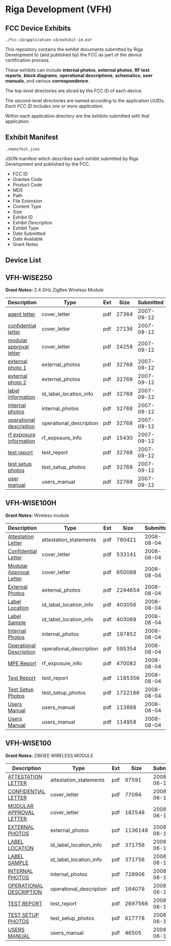 # Riga Development (VFH)
## FCC Device Exhibits

```
./fcc-id/application-id/exhibit-id.ext
```

This repository contains the exhibit documents submitted by Riga Development to (and published by) the FCC as part of the device certification process.

These exhibits can include **internal photos**, **external photos**, **RF test reports**, **block diagrams**, **operational descriptions**, **schematics**, **user manuals**, and various **correspondence**.

The top-level directories are sliced by the FCC ID of each device.

The second-level directories are named according to the application UUIDs. *Each FCC ID includes one or more application.*

Within each application directory are the exhibits submitted with that application. 

## Exhibit Manifest

```
./manifest.json
```

JSON manifest which describes each exhibit submitted by Riga Development and published by the FCC.

- FCC ID
- Grantee Code
- Product Code
- MD5
- Path
- File Extension
- Content Type
- Size
- Exhibit ID
- Exhibit Description
- Exhibit Type
- Date Submitted
- Date Available
- Grant Notes

## Device List
## VFH-WISE250
**Grant Notes:** 2.4 GHz ZigBee Wireless Module

| Description | Type | Ext | Size | Submitted | Available |
| ----------- | ---- | --- | ---- | --------- | --------- |
| [agent letter](VFH-WISE250/1133e4b83645dad9c7a709b77460c94e/841797.pdf) | cover_letter | pdf | 27364 | 2007-09-12 | 2007-09-13 |
| [confidential letter](VFH-WISE250/1133e4b83645dad9c7a709b77460c94e/841798.pdf) | cover_letter | pdf | 27136 | 2007-09-12 | 2007-09-13 |
| [modular approval letter](VFH-WISE250/1133e4b83645dad9c7a709b77460c94e/841799.pdf) | cover_letter | pdf | 24258 | 2007-09-12 | 2007-09-13 |
| [external photo 1](VFH-WISE250/1133e4b83645dad9c7a709b77460c94e/841800.pdf) | external_photos | pdf | 32768 | 2007-09-12 | 2007-09-13 |
| [external photo 2](VFH-WISE250/1133e4b83645dad9c7a709b77460c94e/841801.pdf) | external_photos | pdf | 32768 | 2007-09-12 | 2007-09-13 |
| [label information](VFH-WISE250/1133e4b83645dad9c7a709b77460c94e/841802.pdf) | id_label_location_info | pdf | 32768 | 2007-09-12 | 2007-09-13 |
| [internal photos](VFH-WISE250/1133e4b83645dad9c7a709b77460c94e/841803.pdf) | internal_photos | pdf | 32768 | 2007-09-12 | 2007-09-13 |
| [operational description](VFH-WISE250/1133e4b83645dad9c7a709b77460c94e/841804.pdf) | operational_description | pdf | 32768 | 2007-09-12 | 2007-09-13 |
| [rf exposure information](VFH-WISE250/1133e4b83645dad9c7a709b77460c94e/841806.pdf) | rf_exposure_info | pdf | 15430 | 2007-09-12 | 2007-09-13 |
| [test report](VFH-WISE250/1133e4b83645dad9c7a709b77460c94e/841808.pdf) | test_report | pdf | 32768 | 2007-09-12 | 2007-09-13 |
| [test setup photos](VFH-WISE250/1133e4b83645dad9c7a709b77460c94e/841822.pdf) | test_setup_photos | pdf | 32768 | 2007-09-12 | 2007-09-13 |
| [user manual](VFH-WISE250/1133e4b83645dad9c7a709b77460c94e/841804.pdf) | users_manual | pdf | 32768 | 2007-09-12 | 2007-09-13 |
## VFH-WISE100H
**Grant Notes:** Wireless module

| Description | Type | Ext | Size | Submitted | Available |
| ----------- | ---- | --- | ---- | --------- | --------- |
| [Attestation Letter](VFH-WISE100H/8ef3aa531e210149d586d09532cdb23a/980219.pdf) | attestation_statements | pdf | 760421 | 2008-08-04 | 2008-08-05 |
| [Confidential Letter](VFH-WISE100H/8ef3aa531e210149d586d09532cdb23a/980220.pdf) | cover_letter | pdf | 533141 | 2008-08-04 | 2008-08-05 |
| [Modular Approval Letter](VFH-WISE100H/8ef3aa531e210149d586d09532cdb23a/980223.pdf) | cover_letter | pdf | 650088 | 2008-08-04 | 2008-08-05 |
| [External Photos](VFH-WISE100H/8ef3aa531e210149d586d09532cdb23a/980217.pdf) | external_photos | pdf | 2244654 | 2008-08-04 | 2008-08-05 |
| [Label Location](VFH-WISE100H/8ef3aa531e210149d586d09532cdb23a/980221.pdf) | id_label_location_info | pdf | 403056 | 2008-08-04 | 2008-08-05 |
| [Label Sample](VFH-WISE100H/8ef3aa531e210149d586d09532cdb23a/980222.pdf) | id_label_location_info | pdf | 403069 | 2008-08-04 | 2008-08-05 |
| [Internal Photos](VFH-WISE100H/8ef3aa531e210149d586d09532cdb23a/980218.pdf) | internal_photos | pdf | 197852 | 2008-08-04 | 2008-08-05 |
| [Operational Description](VFH-WISE100H/8ef3aa531e210149d586d09532cdb23a/980225.pdf) | operational_description | pdf | 595354 | 2008-08-04 | 2008-08-05 |
| [MPE Report](VFH-WISE100H/8ef3aa531e210149d586d09532cdb23a/980224.pdf) | rf_exposure_info | pdf | 470082 | 2008-08-04 | 2008-08-05 |
| [Test Report](VFH-WISE100H/8ef3aa531e210149d586d09532cdb23a/980226.pdf) | test_report | pdf | 1185356 | 2008-08-04 | 2008-08-05 |
| [Test Setup Photos](VFH-WISE100H/8ef3aa531e210149d586d09532cdb23a/980215.pdf) | test_setup_photos | pdf | 1722166 | 2008-08-04 | 2008-08-05 |
| [Users Manual](VFH-WISE100H/8ef3aa531e210149d586d09532cdb23a/980216.pdf) | users_manual | pdf | 113888 | 2008-08-04 | 2008-08-05 |
| [Users Manual](VFH-WISE100H/8ef3aa531e210149d586d09532cdb23a/980227.pdf) | users_manual | pdf | 114958 | 2008-08-04 | 2008-08-05 |
## VFH-WISE100
**Grant Notes:** ZIBGEE WIRELESS MODULE

| Description | Type | Ext | Size | Submitted | Available |
| ----------- | ---- | --- | ---- | --------- | --------- |
| [ATTESTATION LETTER](VFH-WISE100/5e124a34e04038ac783a7f0be4b38d0e/956891.pdf) | attestation_statements | pdf | 97591 | 2008-06-17 | 2008-06-17 |
| [CONFIDENTIAL LETTER](VFH-WISE100/5e124a34e04038ac783a7f0be4b38d0e/956893.pdf) | cover_letter | pdf | 77094 | 2008-06-17 | 2008-06-17 |
| [MODULAR APPROVAL LETTER](VFH-WISE100/5e124a34e04038ac783a7f0be4b38d0e/956897.pdf) | cover_letter | pdf | 182548 | 2008-06-17 | 2008-06-17 |
| [EXTERNAL PHOTOS](VFH-WISE100/5e124a34e04038ac783a7f0be4b38d0e/956892.pdf) | external_photos | pdf | 1136148 | 2008-06-17 | 2008-06-17 |
| [LABEL LOCATION](VFH-WISE100/5e124a34e04038ac783a7f0be4b38d0e/956895.pdf) | id_label_location_info | pdf | 371756 | 2008-06-17 | 2008-06-17 |
| [LABEL SAMPLE](VFH-WISE100/5e124a34e04038ac783a7f0be4b38d0e/956896.pdf) | id_label_location_info | pdf | 371756 | 2008-06-17 | 2008-06-17 |
| [INTERNAL PHOTOS](VFH-WISE100/5e124a34e04038ac783a7f0be4b38d0e/956894.pdf) | internal_photos | pdf | 728906 | 2008-06-17 | 2008-06-17 |
| [OPERATIONAL DESCRIPTION](VFH-WISE100/5e124a34e04038ac783a7f0be4b38d0e/956898.pdf) | operational_description | pdf | 164078 | 2008-06-17 | 2008-06-17 |
| [TEST REPORT](VFH-WISE100/5e124a34e04038ac783a7f0be4b38d0e/956899.pdf) | test_report | pdf | 2697566 | 2008-06-17 | 2008-06-17 |
| [TEST SETUP PHOTOS](VFH-WISE100/5e124a34e04038ac783a7f0be4b38d0e/956900.pdf) | test_setup_photos | pdf | 617778 | 2008-06-17 | 2008-06-17 |
| [USERS MANUAL](VFH-WISE100/5e124a34e04038ac783a7f0be4b38d0e/956901.pdf) | users_manual | pdf | 46505 | 2008-06-17 | 2008-06-17 |

